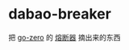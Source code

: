 # dabao-breaker

把 [go-zero](https://github.com/zeromicro/go-zero) 的 [熔断器](https://github.com/zeromicro/go-zero/tree/master/core/breaker) 摘出来的东西

